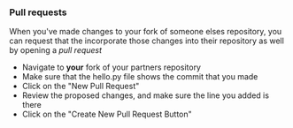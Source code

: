 
### Pull requests

When you've made changes to your fork of someone elses repository, you can request that the incorporate those
changes into their repository as well by opening a *pull request*

* Navigate to **your** fork of your partners repository
* Make sure that the hello.py file shows the commit that you made
* Click on the "New Pull Request"
* Review the proposed changes, and make sure the line you added is there
* Click on the "Create New Pull Request Button"

